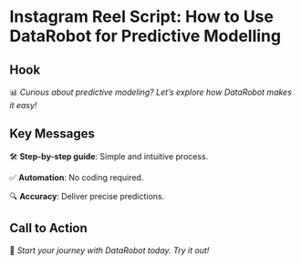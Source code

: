 # Instagram Reel Script: How to Use DataRobot for Predictive Modelling

## Hook

📊 *Curious about predictive modeling? Let’s explore how DataRobot makes it easy!*

## Key Messages

🛠️ **Step-by-step guide**: Simple and intuitive process.

✅ **Automation**: No coding required.

🔍 **Accuracy**: Deliver precise predictions.

## Call to Action

🚀 *Start your journey with DataRobot today. Try it out!*